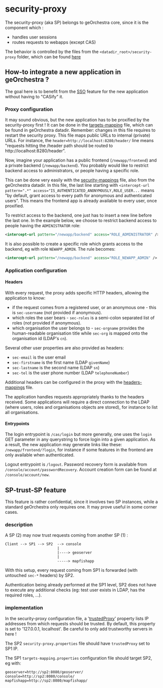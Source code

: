 # security-proxy

The security-proxy (aka SP) belongs to geOrchestra core, since it is the component which :
 * handles user sessions
 * routes requests to webapps (except CAS)

The behavior is controlled by the files from the `<datadir_root>/security-proxy` folder, which can be found [here](https://github.com/georchestra/datadir/tree/master/security-proxy)

## How-to integrate a new application in geOrchestra ?

The goal here is to benefit from the [SSO](https://en.wikipedia.org/wiki/Single_sign-on) feature for the new application without having to "CASify" it.

### Proxy configuration

It may sound obvious, but the new application has to be proxified by the security-proxy first !
It can be done in the [targets-mapping](https://github.com/georchestra/datadir/blob/master/security-proxy/targets-mapping.properties) file, which can be found in geOrchestra datadir. Remember: changes in this file requires to restart the security proxy.
This file maps public URLs to internal (private) URLs.
For instance, the `header=http://localhost:8280/header/` line means "requests hitting the /header path should be routed to http://localhost:8280/header".

Now, imagine your application has a public frontend (`/newapp/frontend`) and a private backend (`/newapp/backend`).
You probably would like to restrict backend access to administrators, or people having a specific role.

This can be done very easily with the [security-mappings](https://github.com/georchestra/datadir/blob/master/security-proxy/security-mappings.xml) file, also from the geOrchestra datadir.
In this file, the last line starting with `<intercept-url pattern=".*" access="IS_AUTHENTICATED_ANONYMOUSLY,ROLE_USER...` means "by default, grant access to every path for anonymous and authenticated users". This means the frontend app is already available to every user, once proxified.

To restrict access to the backend, one just has to insert a new line before the last one.
In the example below, we choose to restrict backend access to people having the `ADMINISTRATOR` role:
```xml
<intercept-url pattern="/newapp/backend" access="ROLE_ADMINISTRATOR" />
```

It is also possible to create a specific role which grants access to the backend, eg with role `NEWAPP_ADMIN`. The rule becomes:
```xml
<intercept-url pattern="/newapp/backend" access="ROLE_NEWAPP_ADMIN" />
```

### Application configuration

#### Headers

With every request, the proxy adds specific HTTP headers, allowing the application to know:
 * if the request comes from a registered user, or an anonymous one - this is `sec-username` (not provided if anonymous).
 * which roles the user bears - `sec-roles` is a semi-colon separated list of roles (not provided if anonymous).
 * which organisation the user belongs to - `sec-orgname` provides the human-readable organisation title while `sec-org` is mapped onto the organisation id (LDAP's `cn`).

Several other user properties are also provided as headers:
 * `sec-email` is the user email
 * `sec-firstname` is the first name (LDAP `givenName`)
 * `sec-lastname` is the second name (LDAP `sn`)
 * `sec-tel` is the user phone number (LDAP `telephoneNumber`)

Additional headers can be configured in the proxy with the [headers-mappings](https://github.com/georchestra/datadir/blob/master/security-proxy/headers-mappings.xml) file.

The application handles requests appropriately thanks to the headers received.
Some applications will require a direct connection to the LDAP (where users, roles and organisations objects are stored), for instance to list all organisations.

#### Entrypoints

The login entrypoint is `/cas/login` but more generally, one uses the `login` GET parameter in any querystring to force login into a given application.
As a result, the new application may generate links like these: `/newapp/frontend/?login`, for instance if some features in the frontend are only available when authenticated.

Logout entrypoint is `/logout`.
Password recovery form is available from `/console/account/passwordRecovery`.
Account creation form can be found at `/console/account/new`.

## SP-trust-SP feature

This feature is rather confidential, since it involves two SP instances, while a standard geOrchestra only requires one. It may prove useful in some corner cases.

### description

A SP (2) may now trust requests coming from another SP (1) :

```
Client --> SP1 --> SP2  --> console
                        |
                        |----> geoserver
                        |
                        -----> mapfishapp
```

With this setup, every request coming from SP1 is forwarded (with untouched `sec-*` headers) by SP2.

Authentication being already performed at the SP1 level, SP2 does not have to execute any additional checks (eg: test user exists in LDAP, has the required roles, ...).


### implementation

In the security-proxy configuration file, a '[trustedProxy](https://github.com/georchestra/datadir/blob/8d189b5ce7d7472c03325c2180eb5f7ccc0f54e4/security-proxy/security-proxy.properties#L17-L18)' property lists IP addresses from which requests should be trusted.
By default, this property is set to '127.0.0.1, localhost'. Be careful to only add trustworthy servers in here !

The SP2 `security-proxy.properties` file should have `trustedProxy` set to SP1 IP.

The SP1 `targets-mapping.properties` configuration file should target SP2, eg with:
```properties
geoserver=http://sp2:8080/geoserver/
console=http://sp2:8080/console/
mapfishapp=http://sp2:8080/mapfishapp/
```
